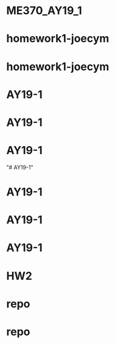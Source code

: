 # ME370_AY19_1
# homework1-joecym
# homework1-joecym
# AY19-1
# AY19-1
# AY19-1
"# AY19-1" 
# AY19-1
# AY19-1
# AY19-1
# HW2
# repo
# repo
